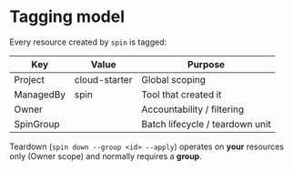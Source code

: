 # Tagging model

Every resource created by `spin` is tagged:

| Key        | Value                 | Purpose                         |
|------------|-----------------------|---------------------------------|
| Project    | cloud-starter         | Global scoping                  |
| ManagedBy  | spin                   | Tool that created it            |
| Owner      | <your-handle>         | Accountability / filtering      |
| SpinGroup  | <id>                  | Batch lifecycle / teardown unit |

Teardown (`spin down --group <id> --apply`) operates on **your** resources only (Owner scope) and normally requires a **group**.
